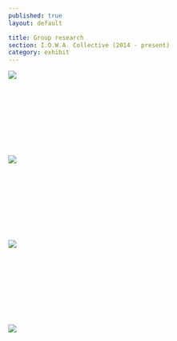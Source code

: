 ```yaml
---
published: true
layout: default

title: Group research
section: I.O.W.A. Collective (2014 - present)
category: exhibit
---
```


<img src="https://farm1.staticflickr.com/482/20013393845_1edb7755ab_c.jpg">
<br><br>
<br><br>
<br><br>
<br><br>
<br><br>
<img src="https://farm1.staticflickr.com/293/19987213166_a3acab5b35_c.jpg">
<br><br>
<br><br>
<br><br>
<br><br>
<br><br>
<img src="https://farm1.staticflickr.com/466/20018704291_af0488c67e_c.jpg">
<br><br>
<br><br>
<br><br>
<br><br>
<br><br>
<img src="https://farm1.staticflickr.com/332/19826778769_04e9d93238_c.jpg">
